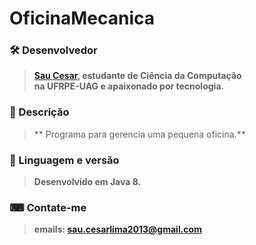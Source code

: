 # OficinaMecanica

### 🛠 Desenvolvedor
> **[Sau Cesar](https://github.com/saucesar), estudante de Ciência da Computação  
    na UFRPE-UAG e apaixonado por tecnologia.**  

### 🚀 Descrição
> ** Programa para gerencia uma pequena oficina.**

### 🔧 Linguagem e versão

> **Desenvolvido em Java 8.**

### ⌨ Contate-me
> **emails: sau.cesarlima2013@gmail.com**
